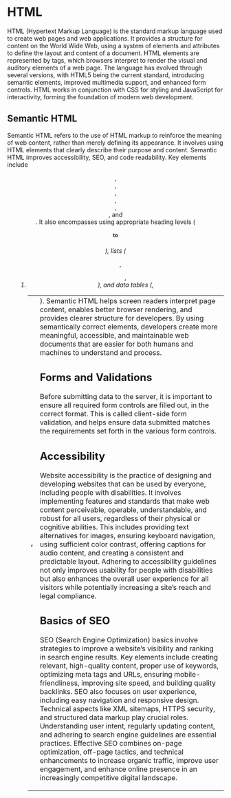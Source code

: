 # HTML

HTML (Hypertext Markup Language) is the standard markup language used to create web pages and web applications. It provides a structure for content on the World Wide Web, using a system of elements and attributes to define the layout and content of a document. HTML elements are represented by tags, which browsers interpret to render the visual and auditory elements of a web page. The language has evolved through several versions, with HTML5 being the current standard, introducing semantic elements, improved multimedia support, and enhanced form controls. HTML works in conjunction with CSS for styling and JavaScript for interactivity, forming the foundation of modern web development.

## Semantic HTML

Semantic HTML refers to the use of HTML markup to reinforce the meaning of web content, rather than merely defining its appearance. It involves using HTML elements that clearly describe their purpose and content. Semantic HTML improves accessibility, SEO, and code readability. Key elements include <header>, <nav>, <main>, <article>, <section>, <aside>, and <footer>. It also encompasses using appropriate heading levels (<h1> to <h6>), lists (<ul>, <ol>,<li>), and data tables (<table>, <th>, <td>). Semantic HTML helps screen readers interpret page content, enables better browser rendering, and provides clearer structure for developers. By using semantically correct elements, developers create more meaningful, accessible, and maintainable web documents that are easier for both humans and machines to understand and process.

## Forms and Validations

Before submitting data to the server, it is important to ensure all required form controls are filled out, in the correct format. This is called client-side form validation, and helps ensure data submitted matches the requirements set forth in the various form controls.

## Accessibility

Website accessibility is the practice of designing and developing websites that can be used by everyone, including people with disabilities. It involves implementing features and standards that make web content perceivable, operable, understandable, and robust for all users, regardless of their physical or cognitive abilities. This includes providing text alternatives for images, ensuring keyboard navigation, using sufficient color contrast, offering captions for audio content, and creating a consistent and predictable layout. Adhering to accessibility guidelines not only improves usability for people with disabilities but also enhances the overall user experience for all visitors while potentially increasing a site’s reach and legal compliance.

## Basics of SEO

SEO (Search Engine Optimization) basics involve strategies to improve a website’s visibility and ranking in search engine results. Key elements include creating relevant, high-quality content, proper use of keywords, optimizing meta tags and URLs, ensuring mobile-friendliness, improving site speed, and building quality backlinks. SEO also focuses on user experience, including easy navigation and responsive design. Technical aspects like XML sitemaps, HTTPS security, and structured data markup play crucial roles. Understanding user intent, regularly updating content, and adhering to search engine guidelines are essential practices. Effective SEO combines on-page optimization, off-page tactics, and technical enhancements to increase organic traffic, improve user engagement, and enhance online presence in an increasingly competitive digital landscape.
